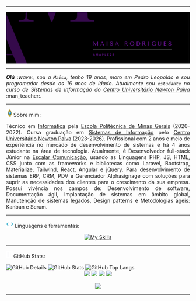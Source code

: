 <!--- Olá, esse é meu readme, fique à vontade para utilizá-lo como quiser! -->

-----

<div>
<img align="center" alt="Header" src="img/header.png"/>
</div>

-----

<div align="justify">
<i><b>Olá</b> :wave:, sou a <code>Maisa</code>, tenho 19 anos, moro em Pedro Leopoldo e sou programador desde os 16 anos de idade. Atualmente sou <code>estudante</code> no curso de Sistemas de Informação do <a href="https://newtonpaiva.br/" target="_blank">Centro Universitário Newton Paiva</a></i> :man_teacher:.<br />
</div>

-----

<img height="20" alt="GIF" src="img/soulgem.gif?raw=true"/>Sobre mim:

<div align="justify">
Técnico em <a href="https://polimig.com.br/tecnico-informatica/" target="_blank">Informática</a> pela <a href="https://polimig.com.br/" target="_blank">Escola Politécnica de Minas Gerais</a> (2020-2022). 
Cursa graduação em <a href="https://newtonpaiva.br/cursos/graduacao/sistemas-de-informacao/" target="_blank">Sistemas de Informação</a> pelo <a href="https://newtonpaiva.br/" target="_blank">Centro Universitário Newton Paiva</a> (2023-2026). 
Profissional com 2 anos e meio de experiência no mercado de desenvolvimento de sistemas e há 4 anos estudante na área de tecnologia. 
Atualmente, é Desenvolvedor full-stack Júnior na <a href="https://escalarcomunicacao.com.br/" target="_blank">Escalar Comunicação</a>, 
usando as Linguagens PHP, JS, HTML, CSS junto com as frameworks e bibliotecas como Laravel, Bootstrap, Materialize, Tailwind, React, Angular e jQuery.
Para desenvolvimento de sistemas ERP, CRM, PDV e Gerenciador Alphasignage com soluções para suprir as necessidades dos clientes para o crescimento da sua empresa.
Possui vivência nos campos de: Desenvolvimento de software, Documentação ágil, Implantação de sistemas em âmbito global, Manutenção de sistemas legados, Design patterns e Metodologias ágeis: Kanban e Scrum.
</div>

-----


<div>

<img height="20" alt="GIF" src="img/skills.gif?raw=true"/>&nbsp;Linguagens e ferramentas:
<div align="center">

[![My Skills](https://skillicons.dev/icons?i=html,css,java,typescript,nodejs,laravel,php,c,mysql,cpp,python,js,jquery,react,angular,tailwind,vscode,github,codepen,bootstrap,figma,postman,pycharm,idea,eclipse,git&theme=dark)](https://github.com/tandpfun/skill-icons)


<!-- <code><a href="https://www.python.org/" target="_blank"><img width="32" height="32" src="img/python.png?raw=true"/></a></code>
&nbsp; 
<code><a href="https://www.open-std.org/jtc1/sc22/wg14/" target="_blank"><img width="32" height="32" src="img/c.png?raw=true"/></a></code>
&nbsp; 
<code><a href="https://isocpp.org/" target="_blank"><img width="32" height="32" src="img/cpp.svg"/></a></code>
&nbsp;  
<code><a href="https://www.java.com/pt-BR/" target="_blank"><img width="32" height="32" src="img/java.png"/></a></code>
&nbsp;  
<code><a href="https://www.w3schools.com/html/" target="_blank"><img width="32" height="32" src="img/html.svg"/></a></code>
&nbsp; 
<code><a href="https://www.w3schools.com/css/" target="_blank"><img width="32" height="32" src="img/css.svg"/></a></code>
&nbsp; 
<code><a href="https://www.w3schools.com/js/" target="_blank"><img width="32" height="32" src="img/js.png"/></a></code>
&nbsp; 
<code><a href="https://pt-br.reactjs.org/" target="_blank"><img width="32" height="32" src="img/react.png"/></a></code>
&nbsp;  
<code><a href="https://www.php.net/" target="_blank"><img width="32" height="32" src="img/php.png"/></a></code>
&nbsp; 
<code><a href="https://laravel.com/" target="_blank"><img width="32" height="32" src="img/laravel.png"/></a></code>
&nbsp;  
<code><a href="https://www.mysql.com/" target="_blank"><img width="32" height="32" src="img/mysql.png"/></a></code>
&nbsp;    
<code><a href="https://dbeaver.io/" target="_blank"><img width="32" height="32" src="img/dbeaver.png"/></a></code>
&nbsp; 
<code><a href="https://nodejs.org/en/" target="_blank"><img width="32" height="32" src="img/nodejs.png"/></a></code>
&nbsp;  
<code><a href="https://www.docker.com/" target="_blank"><img width="32" height="32" src="img/docker.png"/></a></code>
&nbsp; 
<code><a href="https://aws.amazon.com/pt/" target="_blank"><img width="32" height="32" src="img/aws.png"/></a></code>
&nbsp;  
<code><a href="https://www.postman.com/" target="_blank"><img width="32" height="32" src="img/postman.png"/></a></code>
&nbsp; 
<code><a href="https://insomnia.rest/" target="_blank"><img width="32" height="32" src="img/insomnia.png"/></a></code>
&nbsp;  
<code><a href="https://www.jetbrains.com/pt-br/pycharm/download/" target="_blank"><img width="32" height="32" src="img/pc.png"/></a></code>
&nbsp; 
<code><a href="https://www.eclipse.org/downloads/" target="_blank"><img width="32" height="32" src="img/eclipse.png"/></a></code>
&nbsp;  
<code><a href="https://code.visualstudio.com/" target="_blank"><img width="32" height="32" src="img/vs.png"/></a></code>
&nbsp; -->
</div>

-----

<img height="20" alt="GIF" src="img/graphic.gif?raw=true"/>GitHub Stats:

<div>
    <img alt="GitHub Details" width="420px" src="http://github-profile-summary-cards.vercel.app/api/cards/profile-details?username=amaple28&theme=github_dark"/>
    <!--- <img alt="GitHub Commits" width="200px" src="http://github-profile-summary-cards.vercel.app/api/cards/productive-time?username=amaple28&theme=github_dark"/> -->
    <img alt="GitHub Stats" width="200px" src="http://github-profile-summary-cards.vercel.app/api/cards/stats?username=amaple28&theme=github_dark"/>
    <img alt="GitHub Top Langs" width="200px" src="http://github-profile-summary-cards.vercel.app/api/cards/repos-per-language?username=amaple28&theme=github_dark"/>
</div> 
 

<div align="center"> 
<a href="https://www.linkedin.com/in/maisa-rodrigues-674a2a218/" target="_blank"><img alt"Linkedin" src="https://img.shields.io/badge/LinkedIn-0077B5?style=for-the-badge&logo=linkedin&logoColor=white"/></a>
<a href="mailto:maisagabirodrigues@gmail.com" target="_blank"><img alt"Gmail" src="https://img.shields.io/badge/Gmail-D14836?style=for-the-badge&logo=gmail&logoColor=white"/></a>
<a href="https://wa.me/5531991805907" target="_blank"><img alt"WhatsApp" src="https://img.shields.io/badge/WhatsApp-25D366?style=for-the-badge&logo=whatsapp&logoColor=white"/></a>
<a href="https://github.com/amaple28" target="_blank"><img alt"github" src="https://img.shields.io/badge/GitHub-100000?style=for-the-badge&logo=github&logoColor=white"/></a>
</div>

<p align="center">
<img align="center" src="https://komarev.com/ghpvc/?username=Amaple28&style=for-the-badge&label=Profile%20views&color=blueviolet"></img>
</p>

-----


<!-- <div> 
                                   
```text	
    

 █████╗  ███╗   ███╗  █████╗   █████╗  ██╗      ██████╗
██╔══██╗ ████╗ ████║ ██╔══██╗ ██   ██╗ ██║      ██╔═══╝
███████║ ██╔████╔██║ ███████║ ███████║ ██║      ██████╗
██╔══██║ ██║╚██╔╝██║ ██╔══██║ ██╔════╝ ██╚════╗ ██╔═══╝
██║  ██║ ██║ ╚═╝ ██║ ██║  ██║ ██║      ███████║ ██████╗
╚═╝  ╚═╝ ╚═╝     ╚═╝ ╚═╝  ╚═╝ ╚═╝      ╚══════╝ ╚═════╝
``` 
</div>  -->

  
<!--- Obrigada pela visita! -->
